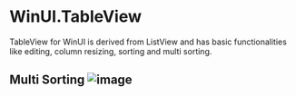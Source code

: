 # WinUI.TableView
TableView for WinUI is derived from ListView and has basic functionalities like editing, column resizing, sorting and multi sorting.

## Multi Sorting ![image](https://github.com/w-ahmad/WinUI3.TableView/assets/17172092/52fc3607-daae-4c63-8edb-05269397f53a)


